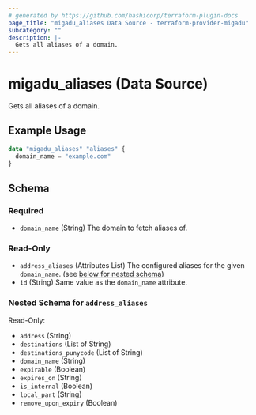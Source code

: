 ```yaml
---
# generated by https://github.com/hashicorp/terraform-plugin-docs
page_title: "migadu_aliases Data Source - terraform-provider-migadu"
subcategory: ""
description: |-
  Gets all aliases of a domain.
---
```


# migadu_aliases (Data Source)

Gets all aliases of a domain.

## Example Usage

```terraform
data "migadu_aliases" "aliases" {
  domain_name = "example.com"
}
```

<!-- schema generated by tfplugindocs -->
## Schema

### Required

- `domain_name` (String) The domain to fetch aliases of.

### Read-Only

- `address_aliases` (Attributes List) The configured aliases for the given `domain_name`. (see [below for nested schema](#nestedatt--address_aliases))
- `id` (String) Same value as the `domain_name` attribute.

<a id="nestedatt--address_aliases"></a>
### Nested Schema for `address_aliases`

Read-Only:

- `address` (String)
- `destinations` (List of String)
- `destinations_punycode` (List of String)
- `domain_name` (String)
- `expirable` (Boolean)
- `expires_on` (String)
- `is_internal` (Boolean)
- `local_part` (String)
- `remove_upon_expiry` (Boolean)


